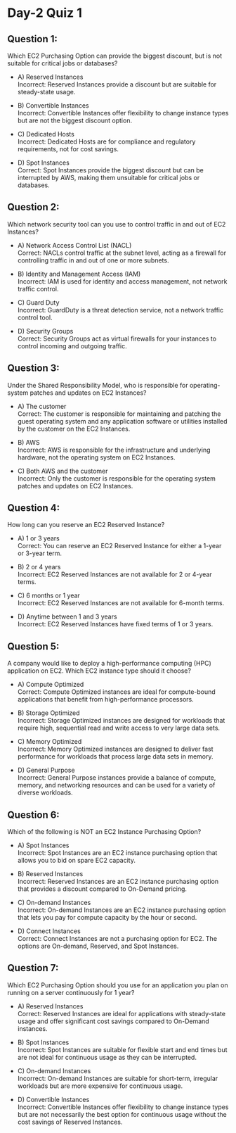 # Day-2 Quiz 1

## Question 1:

Which EC2 Purchasing Option can provide the biggest discount, but is not suitable for critical jobs or databases?

- A) Reserved Instances  
  Incorrect: Reserved Instances provide a discount but are suitable for steady-state usage.

- B) Convertible Instances  
  Incorrect: Convertible Instances offer flexibility to change instance types but are not the biggest discount option.

- C) Dedicated Hosts  
  Incorrect: Dedicated Hosts are for compliance and regulatory requirements, not for cost savings.

- D) Spot Instances  
  Correct: Spot Instances provide the biggest discount but can be interrupted by AWS, making them unsuitable for critical jobs or databases.

## Question 2:

Which network security tool can you use to control traffic in and out of EC2 Instances?

- A) Network Access Control List (NACL)  
  Correct: NACLs control traffic at the subnet level, acting as a firewall for controlling traffic in and out of one or more subnets.

- B) Identity and Management Access (IAM)  
  Incorrect: IAM is used for identity and access management, not network traffic control.

- C) Guard Duty  
  Incorrect: GuardDuty is a threat detection service, not a network traffic control tool.

- D) Security Groups  
  Correct: Security Groups act as virtual firewalls for your instances to control incoming and outgoing traffic.

## Question 3:

Under the Shared Responsibility Model, who is responsible for operating-system patches and updates on EC2 Instances?

- A) The customer  
  Correct: The customer is responsible for maintaining and patching the guest operating system and any application software or utilities installed by the customer on the EC2 Instances.

- B) AWS  
  Incorrect: AWS is responsible for the infrastructure and underlying hardware, not the operating system on EC2 Instances.

- C) Both AWS and the customer  
  Incorrect: Only the customer is responsible for the operating system patches and updates on EC2 Instances.

## Question 4:

How long can you reserve an EC2 Reserved Instance?

- A) 1 or 3 years  
  Correct: You can reserve an EC2 Reserved Instance for either a 1-year or 3-year term.

- B) 2 or 4 years  
  Incorrect: EC2 Reserved Instances are not available for 2 or 4-year terms.

- C) 6 months or 1 year  
  Incorrect: EC2 Reserved Instances are not available for 6-month terms.

- D) Anytime between 1 and 3 years  
  Incorrect: EC2 Reserved Instances have fixed terms of 1 or 3 years.

## Question 5:

A company would like to deploy a high-performance computing (HPC) application on EC2. Which EC2 instance type should it choose?

- A) Compute Optimized  
  Correct: Compute Optimized instances are ideal for compute-bound applications that benefit from high-performance processors.

- B) Storage Optimized  
  Incorrect: Storage Optimized instances are designed for workloads that require high, sequential read and write access to very large data sets.

- C) Memory Optimized  
  Incorrect: Memory Optimized instances are designed to deliver fast performance for workloads that process large data sets in memory.

- D) General Purpose  
  Incorrect: General Purpose instances provide a balance of compute, memory, and networking resources and can be used for a variety of diverse workloads.

## Question 6:

Which of the following is NOT an EC2 Instance Purchasing Option?

- A) Spot Instances  
  Incorrect: Spot Instances are an EC2 instance purchasing option that allows you to bid on spare EC2 capacity.

- B) Reserved Instances  
  Incorrect: Reserved Instances are an EC2 instance purchasing option that provides a discount compared to On-Demand pricing.

- C) On-demand Instances  
  Incorrect: On-demand Instances are an EC2 instance purchasing option that lets you pay for compute capacity by the hour or second.

- D) Connect Instances  
  Correct: Connect Instances are not a purchasing option for EC2. The options are On-demand, Reserved, and Spot Instances.

## Question 7:

Which EC2 Purchasing Option should you use for an application you plan on running on a server continuously for 1 year?

- A) Reserved Instances  
  Correct: Reserved Instances are ideal for applications with steady-state usage and offer significant cost savings compared to On-Demand instances.

- B) Spot Instances  
  Incorrect: Spot Instances are suitable for flexible start and end times but are not ideal for continuous usage as they can be interrupted.

- C) On-demand Instances  
  Incorrect: On-demand Instances are suitable for short-term, irregular workloads but are more expensive for continuous usage.

- D) Convertible Instances  
  Incorrect: Convertible Instances offer flexibility to change instance types but are not necessarily the best option for continuous usage without the cost savings of Reserved Instances.
